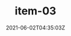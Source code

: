 ---
reference_code: 3
date: 2021-06-02T04:35:03Z
draft: false
level_of_description: level1/level2-1/level3-3
media_type: photo
title: item-03
description: Lorem ipsum dolor sit amet, consectetur adipiscing elit. Nunc tincidunt sapien quis massa dignissim pretium. Donec mattis leo id risus blandit, nec porta ligula tincidunt. Nullam id accumsan lacus. 
weight: 30

modified_at: 2021-07-13T17:08:03Z
created_at: 2021-06-02T04:35:03Z
link: 
components:
- items/level1/level2-1/level3-3/item-03/item-03.png

tags:
- tag1
creators:
- 진로
subjects: 
- pork
sources: 
- suncrud
venues: 
- 은평

public_access_status: true
copyright_status: true
---
